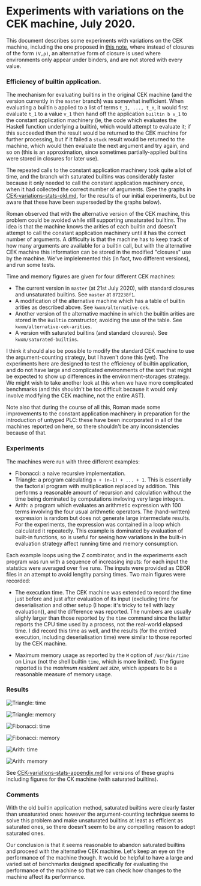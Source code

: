 # Experiments with variations on the CEK machine, July 2020.

This document describes some experiments with variations on the CEK
machine, including the one proposed in [this note](./CEK.md), where
instead of closures of the form `(V,ρ)`, an alternative form of
closure is used where environments only appear under binders, and are
not stored with every value.

### Efficiency of builtin application.

The mechanism for evaluating builtins in the original CEK machine (and
the version currently in the `master` branch) was somewhat
inefficient.  When evaluating a builtin `b` applied to a list of terms
`t_1, ..., t_n`, it would first evaluate `t_1` to a value `v_1` then
hand off the application `builtin b v_1` to the constant application
machinery (ie, the code which evaluates the Haskell function
underlying a builtin), which would attempt to evaluate it; if this
succeeded then the result would be returned to the CEK machine for
further processing, but if it failed a `stuck` result would be
returned to the machine, which would then evaluate the next argument
and try again, and so on (this is an approximation, since sometimes
partially-applied builtins were stored in closures for later use).

The repeated calls to the constant application machinery took quite a
lot of time, and the branch with saturated builtins was considerably
faster because it only needed to call the constant application
machinery once, when it had collected the correct number of arguments.
(See the graphs in
[CEK-variations-stats-old.md](./CEK-variations-stats-old.md), for the
results of our initial experiments, but be aware that these have been
superseded by the graphs below).

Roman observed that with the alternative version of the CEK machine,
this problem could be avoided while still supporting unsaturated
builtins. The idea is that the machine knows the arities of each
builtin and doesn't attempt to call the constant application machinery
until it has the correct number of arguments.  A difficulty is that
the machine has to keep track of how many arguments are available for
a builtin call, but with the alternative CEK machine this information
can be stored in the modified "closures" use by the machine.  We've
implelemented this (in fact, two different versions), and run some tests. 

Time and memory figures are given for four different CEK machines:

* The current version in `master` (at 21st July 2020), with standard closures and unsaturated builtins.
  See `master` at `872238f1`.
* A modification of the alternative machine which has a table of builtin arities as described above.
  See `kwxm/alternative-cek`.
* Another version of the alternative machine in which the builtin arities are stored in the
  `Builtin` constructor, avoiding the use of the table.    See `kwxm/alternative-cek-arities`.
* A version with saturated builtins (and standard closures).  See `kwxm/saturated-builtins`.

I think it should also be possible to modify the standard CEK machine to
use the argument-counting strategy, but I haven't done this (yet).  The
experiments here are designed to test the efficiency of builtin application,
and do not have large and complicated environments of the sort that might
be expected to show up differences in the environment-storages strategy.
We might wish to take another look at this when we have more complicated
benchmarks (and this shouldn't be too difficult because it would only involve
modifying the CEK machine, not the entire AST).

Note also that during the course of all this, Roman made some
improvements to the constant application machinery in preparation for
the introduction of untyped PLC: these have been incorporated in all
of the machines reported on here, so there shouldn't be any
inconsistencies because of that.

### Experiments

The machines were run with three different examples:
* Fibonacci: a naive recursive implementation.
* Triangle: a program calculating `n + (n-1) + ... + 1`. This is
  essentially the factorial program with multiplication replaced
  by addition.  This performs a reasonable amount of recursion and calculation
  without the time being dominated by computations invloving very large integers.
* Arith: a program which evaluates an arithmetic expression with 100 terms involving
  the four usual arithmetic operators.  The (hand-written) expression is random but does
  not generate large intermediate results.  For the experiments, the expression was
  contained in a loop which calculated it repeatedly.  This example is dominated by
  evaluation of built-in functions, so is useful for seeing how variations in
  the built-in evaluation strategy affect running time and memory consumption.

Each example loops using the Z combinator, and in the experiments
each program was run with a sequence of increasing inputs: for each
input the statstics were averaged over five runs.  The inputs were
provided as CBOR files in an attempt to avoid lengthy parsing
times. Two main figures were recorded:

* The execution time.  The CEK machine was extended to record the time
just before and just after evaluation of its input (excluding time for
deserialisation and other setup (I hope: it's tricky to tell with lazy
evaluation)), and the difference was reported.  The numbers are
usually slighly larger than those reported by the `time` command since
the latter reports the CPU time used by a process, not the real-world
elapsed time.  I did record this time as well, and the results (for
the entired execution, including deserialisation time) were similar to those
reported by the CEK machine.

* Maximum memory usage as reported by the `M` option of
`/usr/bin/time` on Linux (not the shell builtin `time`, which is more
limited). The figure reported is the _maximum resident set size_, which
appears to be a reasonable measure of memory usage. 


### Results

![Triangle: time](figures/tri-times.png)

![Triangle: memory](figures/tri-mem.png)

![Fibonacci: time](figures/fib-times.png)

![Fibonacci: memory](figures/fib-mem.png)

![Arith: time](figures/arith-times.png)

![Arith: memory](figures/arith-mem.png)

See [CEK-variations-stats-appendix.md](./CEK-variations-stats-appendix.md)
for versions of these graphs including figures for the CK machine (with
saturated builtins).

### Comments

With the old builtin application method, saturated builtins were
clearly faster than unsaturated ones: however the argument-counting
technique seems to solve this problem and make unsaturated builtins at
least as efficient as saturated ones, so there doesn't seem to be any
compelling reason to adopt saturated ones.

Our conclusion is that it seems reasonable to abandon saturated
builtins and proceed with the alternative CEK machine.  Let's keep an
eye on the performance of the machine though. It would be helpful to
have a large and varied set of benchmarks designed specifically for
evaluating the performance of the machine so that we can check how
changes to the machine affect its performance.




